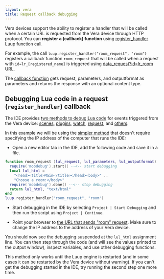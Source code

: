 ```yaml
---
layout: vera
title: Request callback debugging
---
```


Vera devices support the ability to register a handler that
will be called when a certain URL is requested from the Vera device through
HTTP protocol. You can **register a (callback) function**
using [register_handler](http://wiki.micasaverde.com/index.php/Luup_Lua_extensions#function:_register_handler)
Luup function call.

For example, the call `luup.register_handler("room_request", "room")`
registers a callback function `room_request` that will be
called when a request with `id=lr_[registered_name]` is triggered using
[data_request?id=lr_room](http://device-IP-address:3480/data_request?id=lr_room) URL.

The [callback function](http://wiki.micasaverde.com/index.php/Luup_Declarations#.3Crequest.3E)
gets request, parameters, and outputformat as parameters and returns
the response with an optional content type.

## Debugging Lua code in a request (`register_handler`) callback

The IDE provides [two methods to debug Lua code](vera-remote-debugging)
for events triggered from the Vera device:
[scenes](vera-scene-debugging),
[plugins](vera-plugin-debugging),
[watch](vera-watch-debugging),
[request](vera-request-debugging),
and [others](vera-documentation#development-and-debugging).

In this example we will be using the [simpler method](vera-remote-debugging#method-2) that doesn't require
specifying the IP address of the computer that runs the IDE:

- Open a new editor tab in the IDE, add the following code and save it in a file.

```lua
function room_request (lul_request, lul_parameters, lul_outputformat)
  require('mobdebug').start() --<-- start debugging
  local lul_html =
    "<head><title>Main</title></head><body>" ..
    "Choose a room:</body>"
  require('mobdebug').done() --<-- stop debugging
  return lul_html, "text/html"
end
luup.register_handler("room_request", "room")
```

- Start debugging in the IDE by selecting `Project | Start Debugging`
and then run the script using `Project | Continue`.

- Point your browser to
[the URL that sends "room" request](http://device-IP-address:3480/data_request?id=lr_room).
Make sure to change the IP address to the address of your Vera device.

You should now see the debugging suspended at the `lul_html` assignment line.
You can then step through the code (and will see the values printed to the
output window), inspect variables, and use other debugging functions.
 
This method only works until the Luup engine is restarted (and in some cases it can be restarted by the Vera device without warning).
If you can't get the debugging started in the IDE, try running the second step one more time.

